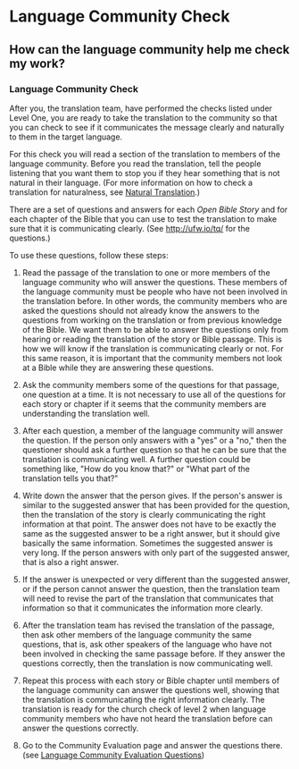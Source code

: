 # Language Community Check #

## How can the language community help me check my work? ##


### Language Community Check

After you, the translation team, have performed the checks listed under Level One, you are ready to take the translation to the community so that you can check to see if it communicates the message clearly and naturally to them in the target language.

For this check you will read a section of the translation to members of the language community. Before you read the translation, tell the people listening that you want them to stop you if they hear something that is not natural in their language. (For more information on how to check a translation for naturalness, see [Natural Translation](../natural/01.md).)

There are a set of questions and answers for each *Open Bible Story* and for each chapter of the Bible that you can use to test the translation to make sure that it is communicating clearly. (See http://ufw.io/tq/ for the questions.)

To use these questions, follow these steps:

1. Read the passage of the translation to one or more members of the language community who will answer the questions. These members of the language community must be people who have not been involved in the translation before. In other words, the community members who are asked the questions should not already know the answers to the questions from working on the translation or from previous knowledge of the Bible. We want them to be able to answer the questions only from hearing or reading the translation of the story or Bible passage. This is how we will know if the translation is communicating clearly or not. For this same reason, it is important that the community members not look at a Bible while they are answering these questions.

1. Ask the community members some of the questions for that passage, one question at a time. It is not necessary to use all of the questions for each story or chapter if it seems that the community members are understanding the translation well.

1. After each question, a member of the language community will answer the question. If the person only answers with a "yes" or a "no," then the questioner should ask a further question so that he can be sure that the translation is communicating well. A further question could be something like, "How do you know that?" or "What part of the translation tells you that?"

1. Write down the answer that the person gives. If the person's answer is similar to the suggested answer that has been provided for the question, then the translation of the story is clearly communicating the right information at that point. The answer does not have to be exactly the same as the suggested answer to be a right answer, but it should give basically the same information. Sometimes the suggested answer is very long. If the person answers with only part of the suggested answer, that is also a right answer.

1. If the answer is unexpected or very different than the suggested answer, or if the person cannot answer the question, then the translation team will need to revise the part of the translation that communicates that information so that it communicates the information more clearly.

1. After the translation team has revised the translation of the passage, then ask other members of the language community the same questions, that is, ask other speakers of the language who have not been involved in checking the same passage before. If they answer the questions correctly, then the translation is now communicating well.

1. Repeat this process with each story or Bible chapter until members of the language community can answer the questions well, showing that the translation is communicating the right information clearly. The translation is ready for the church check of level 2 when language community members who have not heard the translation before can answer the questions correctly.

1. Go to the Community Evaluation page and answer the questions there. (see [Language Community Evaluation Questions](../community-evaluation/01.md))

